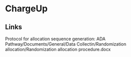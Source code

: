 # ChargeUp

## Links 
Protocol for allocation sequence generation: ADA Pathway/Documents/General/Data Collectin/Randomization allocation/Randomization allocation procedure.docx
